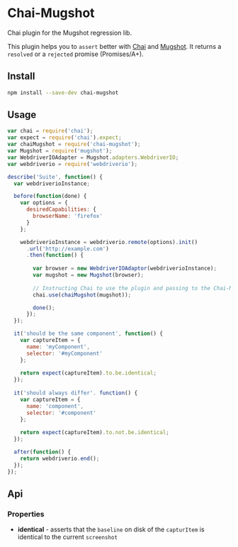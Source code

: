 # Chai-Mugshot

Chai plugin for the Mugshot regression lib.

This plugin helps you to `assert` better with [Chai](http://chaijs.com/) and [Mugshot](https://github.com/uberVU/mugshot). It 
returns a `resolved` or a `rejected` promise (Promises/A+).

## Install

```sh
npm install --save-dev chai-mugshot
```

## Usage

```js
var chai = require('chai');
var expect = require('chai').expect;
var chaiMugshot = require('chai-mugshot');
var Mugshot = require('mugshot');
var WebdriverIOAdapter = Mugshot.adapters.WebdriverIO;
var webdriverio = require('webdriverio');

describe('Suite', function() {
  var webdriverioInstance;

  before(function(done) {
    var options = {
      desiredCapabilities: {
        browserName: 'firefox'
      }
    };

    webdriverioInstance = webdriverio.remote(options).init()
      .url('http://example.com')
      .then(function() {
      
        var browser = new WebdriverIOAdaptor(webdriverioInstance);
        var mugshot = new Mugshot(browser);
        
        // Instructing Chai to use the plugin and passing to the Chai-Mugshot plugin a Mugshot instance
        chai.use(chaiMugshot(mugshot));

        done();
      });
  });

  it('should be the same component', function() {
    var captureItem = {
      name: 'myComponent',
      selector: '#myComponent'
    };
    
    return expect(captureItem).to.be.identical;
  });
  
  it('should always differ'. function() {
    var captureItem = {
      name: 'component',
      selector: '#component'
    };
    
    return expect(captureItem).to.not.be.identical;
  });

  after(function() {
    return webdriverio.end();
  });
});
```

## Api

### Properties

- **identical** - asserts that the `baseline` on disk of the `capturItem` is identical to the current `screenshot`
